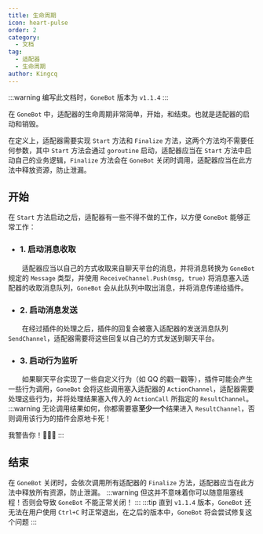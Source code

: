 ```yaml
---
title: 生命周期
icon: heart-pulse
order: 2
category:
  - 文档
tag:
  - 适配器
  - 生命周期
author: Kingcq
---
```


:::warning
编写此文档时，`GoneBot` 版本为 `v1.1.4`
:::

在 `GoneBot` 中，适配器的生命周期非常简单，开始，和结束。也就是适配器的启动和销毁。

在定义上，适配器需要实现 `Start` 方法和 `Finalize` 方法，这两个方法均不需要任何参数，其中 `Start` 方法会通过 `goroutine` 启动，适配器应当在 `Start` 方法中启动自己的业务逻辑，`Finalize` 方法会在 `GoneBot` 关闭时调用，适配器应当在此方法中释放资源，防止泄漏。

## 开始
在 `Start` 方法启动之后，适配器有一些不得不做的工作，以方便 `GoneBot` 能够正常工作：

- ### 1. 启动消息收取
&emsp;&emsp;适配器应当以自己的方式收取来自聊天平台的消息，并将消息转换为 `GoneBot` 规定的 `Message` 类型，并使用 `ReceiveChannel.Push(msg, true)` 将消息塞入适配器的收取消息队列，`GoneBot` 会从此队列中取出消息，并将消息传递给插件。

- ### 2. 启动消息发送
&emsp;&emsp;在经过插件的处理之后，插件的回复会被塞入适配器的发送消息队列 `SendChannel`，适配器需要将这些回复以自己的方式发送到聊天平台。

- ### 3. 启动行为监听
&emsp;&emsp;如果聊天平台实现了一些自定义行为（如 QQ 的戳一戳等），插件可能会产生一些行为调用，`GoneBot` 会将这些调用塞入适配器的 `ActionChannel`，适配器需要处理这些行为，并将处理结果塞入传入的 `ActionCall` 所指定的 `ResultChannel`。
:::warning
无论调用结果如何，你都需要塞**至少一个**结果进入 `ResultChannel`，否则调用该行为的插件会原地卡死！

我警告你！:index_pointing_at_the_viewer::index_pointing_at_the_viewer::index_pointing_at_the_viewer:
:::

## 结束
在 `GoneBot` 关闭时，会依次调用所有适配器的 `Finalize` 方法，适配器应当在此方法中释放所有资源，防止泄漏。
:::warning
但这并不意味着你可以随意阻塞线程！否则会导致 `GoneBot` 不能正常关闭！
:::
:::tip
直到 `v1.1.4` 版本，`GoneBot` 还无法在用户使用 `Ctrl+C` 时正常退出，在之后的版本中，`GoneBot` 将会尝试修复这个问题
:::
